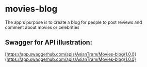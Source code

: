 # movies-blog
The app's purpose is to create a blog for people to post reviews and comment about movies or celebrities

## Swagger for API illustration:
[https://app.swaggerhub.com/apis/AsianTram/Movies-blog/1.0.0](https://app.swaggerhub.com/apis/AsianTram/Movies-blog/1.0.0)
